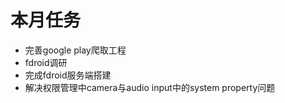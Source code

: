 # 本月任务
- 完善google play爬取工程
- fdroid调研
- 完成fdroid服务端搭建
- 解决权限管理中camera与audio input中的system property问题
